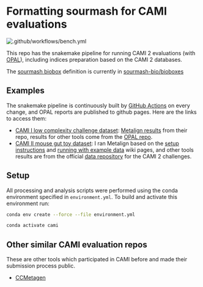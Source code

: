 # Formatting sourmash for CAMI evaluations

![.github/workflows/bench.yml](https://github.com/luizirber/2020-cami/workflows/.github/workflows/bench.yml/badge.svg)

This repo has the snakemake pipeline for running CAMI 2 evaluations (with [OPAL]),
including indices preparation based on the CAMI 2 databases.

The [sourmash biobox] definition is currently in [sourmash-bio/bioboxes](https://github.com/sourmash-bio/bioboxes)

[OPAL]: https://github.com/CAMI-challenge/OPAL/
[sourmash biobox]: https://quay.io/repository/sourmash.bio/sourmash

## Examples

The snakemake pipeline is continuously built by [GitHub Actions] on every change,
and OPAL reports are published to github pages. Here are the links to access them:
  - [CAMI I low complexity challenge dataset]: [Metalign results] from their repo,
    results for other tools come from the [OPAL repo].
  - [CAMI II mouse gut toy dataset]: I ran Metalign based on the [setup instructions]
    and [running with example data] wiki pages, and other tools results are from the
    official [data repository] for the CAMI 2 challenges.

[GitHub Actions]: https://github.com/luizirber/2020-cami/actions
[CAMI I low complexity challenge dataset]: https://luizirber.github.io/2020-cami/cami_i_low/opal_output_all/results.html
[CAMI II mouse gut toy dataset]: https://luizirber.github.io/2020-cami/cami_ii_mg/opal_output_all/results.html
[OPAL repo]: https://github.com/CAMI-challenge/OPAL/tree/3b24e5dc44ad3e6018d2381e6bf37ab89ba1a00a/data
[Metalign results]: https://github.com/nlapier2/Metalign/blob/378262587455fd5899a1de25995e28b09bc8d03b/paper_data/raw_results/cami1/metalign_results/metalign_default_cami1_low1.tsv
[setup instructions]: https://github.com/nlapier2/Metalign/wiki/Home/c1f422e246df20c11cab531ed412531bbe2b7028#overview
[running with example data]: https://github.com/nlapier2/Metalign/wiki/Running-some-example-data/ae546a62dc7adf384d2a9cb848d0dd8772cd9d1c#instructions
[data repository]: https://github.com/CAMI-challenge/data/blob/256460db625384a561aaf67ca168efd9ae070a52/CAMI2/toy/mouse_gut/taxonomic_profiling.tsv

## Setup

All processing and analysis scripts were performed using the conda environment specified in `environment.yml`.
To build and activate this environment run:

```bash
conda env create --force --file environment.yml

conda activate cami
```

## Other similar CAMI evaluation repos

These are other tools which participated in CAMI before and made their
submission process public.
 - [CCMetagen](https://github.com/vrmarcelino/CriticalAss2)

